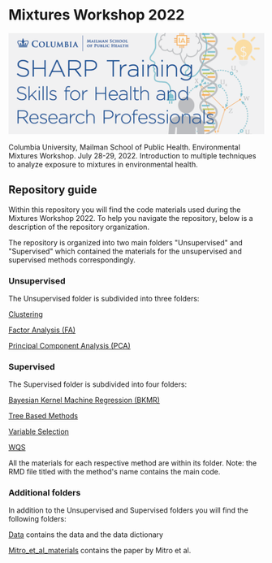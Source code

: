 # Mixtures Workshop 2022

![](Images/banner.png)

Columbia University, Mailman School of Public Health. Environmental Mixtures Workshop. July 28-29, 2022. Introduction to multiple techniques to analyze exposure to mixtures in environmental health.

## Repository guide
Within this repository you will find the code materials used during the Mixtures Workshop 2022. To help you navigate the repository, below is a description of the repository organization.

The repository is organized into two main folders "Unsupervised" and "Supervised" which contained the materials for the unsupervised and supervised methods correspondingly. 

### Unsupervised

The Unsupervised folder is subdivided into three folders: 

[Clustering](Unsupervised/Clustering)

[Factor Analysis (FA)](Unsupervised/FA) 

[Principal Component Analysis (PCA)](Unsupervised/PCA)


### Supervised

The Supervised folder is subdivided into four folders: 

[Bayesian Kernel Machine Regression (BKMR)](Supervised/BKMR)

[Tree Based Methods](Supervised/Tree%20Based%20Methods)

[Variable Selection](Supervised/Variable%Selection)

[WQS](Supervised/WQS)

All the materials for each respective method are within its folder. Note: the RMD file titled with the method's name contains the main code.  

### Additional folders

In addition to the Unsupervised and Supervised folders you will find the following folders: 

[Data](Data) contains the data and the data dictionary

[Mitro_et_al_materials](Mitro_et_al_materials) contains the paper by Mitro et al.
